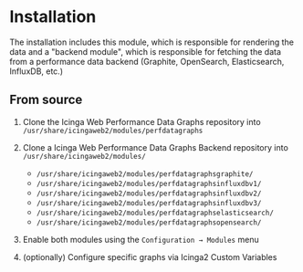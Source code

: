 # Installation

The installation includes this module, which is responsible for rendering the data
and a "backend module", which is responsible for fetching the data from a performance data backend (Graphite, OpenSearch, Elasticsearch, InfluxDB, etc.)

## From source

1. Clone the Icinga Web Performance Data Graphs repository into `/usr/share/icingaweb2/modules/perfdatagraphs`

2. Clone a Icinga Web Performance Data Graphs Backend repository into `/usr/share/icingaweb2/modules/`
   - `/usr/share/icingaweb2/modules/perfdatagraphsgraphite/`
   - `/usr/share/icingaweb2/modules/perfdatagraphsinfluxdbv1/`
   - `/usr/share/icingaweb2/modules/perfdatagraphsinfluxdbv2/`
   - `/usr/share/icingaweb2/modules/perfdatagraphsinfluxdbv3/`
   - `/usr/share/icingaweb2/modules/perfdatagraphselasticsearch/`
   - `/usr/share/icingaweb2/modules/perfdatagraphsopensearch/`

3. Enable both modules using the `Configuration → Modules` menu

4. (optionally) Configure specific graphs via Icinga2 Custom Variables
